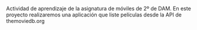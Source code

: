 Actividad de aprendizaje de la asignatura de móviles de 2º de DAM.
En este proyecto realizaremos una aplicación que liste películas desde la API de themoviedb.org
